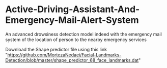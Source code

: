 # Active-Driving-Assistant-And-Emergency-Mail-Alert-System
An advanced drowsiness detection model indeed with the emergency mail system of the location of person to the nearby emergency services 

Download the Shape predictor file using this link "https://github.com/MortezaNedaei/Facial-Landmarks-Detection/blob/master/shape_predictor_68_face_landmarks.dat"
